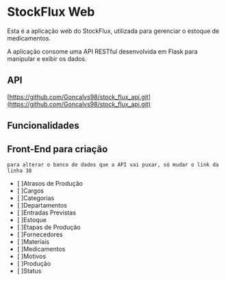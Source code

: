 # StockFlux Web

Esta é a aplicação web do StockFlux, utilizada para gerenciar o estoque de medicamentos. 

A aplicação consome uma API RESTful desenvolvida em Flask para manipular e exibir os dados.

## API

[https://github.com/Goncalvs98/stock_flux_api.git](https://github.com/Goncalvs98/stock_flux_api.git)

## Funcionalidades

## Front-End para criação
    para alterar o banco de dados que a API vai puxar, só mudar o link da linha 38
- [ ]Atrasos de Produção
- [ ]Cargos
- [ ]Categorias
- [ ]Departamentos
- [ ]Entradas Previstas
- [ ]Estoque
- [ ]Etapas de Produção
- [ ]Fornecedores
- [ ]Materiais
- [ ]Medicamentos
- [ ]Motivos
- [ ]Produção
- [ ]Status

